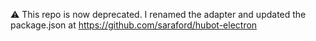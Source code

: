 :warning: This repo is now deprecated. I renamed the adapter and updated the package.json at
https://github.com/saraford/hubot-electron

